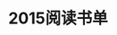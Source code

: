 ---
layout: book
title: 2015阅读书单
category: 读书
keywords: 阅读,书单,2014
books: 
    - title: 重构：改善既有代码的设计
      status: 在读
      author: 熊节
      publisher: 人民邮电出版社
      language: 中文
      link: http://book.douban.com/subject/4262627/
      cover: http://img3.douban.com/lpic/s4157180.jpg
      description:
---
